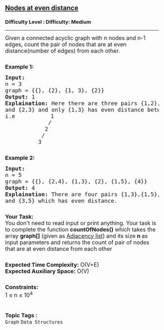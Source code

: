 <h2><a href="https://www.geeksforgeeks.org/problems/nodes-at-even-distance0532/1?page=1&difficulty=Medium&status=unsolved&sortBy=submissions">Nodes at even distance</a></h2><h3>Difficulty Level : Difficulty: Medium</h3><hr><div class="problems_problem_content__Xm_eO"><p><span style="font-size:18px">Given a connected acyclic graph with n&nbsp;nodes and n-1 edges, count the pair&nbsp;of nodes that are at even distance(number of edges) from each other.</span></p>

<p><br>
<span style="font-size:18px"><strong>Example 1:</strong></span></p>

<pre><span style="font-size:18px"><strong>Input:</strong>
n = 3
graph = {{}, {2}, {1, 3}, {2}}
<strong>Output:</strong> 1
<strong>Explaination:</strong> Here there are three pairs {1,2},{1,3}
and {2,3} and only {1,3} has even distance between them.
</span><span style="font-size:18px">i.e</span> <span style="font-size:18px">          1
             /
            2
           /
          3</span></pre>

<p><br>
<span style="font-size:18px"><strong>Example 2:</strong></span></p>

<pre><span style="font-size:18px"><strong>Input:</strong>
n = 5
graph = {{}, {2,4}, {1,3}, {2}, {1,5}, {4}}
<strong>Output:</strong> 4
<strong>Explaination:</strong> There are four pairs {1,3},{1,5},{2,4}
and {3,5} which has even distance.</span>
</pre>

<p><br>
<span style="font-size:18px"><strong>Your Task:</strong><br>
You don't need to read input or print anything. Your task is to complete the function&nbsp;<strong>countOfNodes()</strong>&nbsp;which takes the array <strong>graph[]</strong>&nbsp;(given as <a href="https://en.wikipedia.org/wiki/Adjacency_list#:~:text=In%20graph%20theory%20and%20computer,particular%20vertex%20in%20the%20graph.">Adjacency list</a>)&nbsp;</span><span style="font-size:18px">and its size <strong>n&nbsp;</strong>as input parameters&nbsp;and returns the count&nbsp;of&nbsp;pair of nodes that are at even distance from each other</span></p>

<p><br>
<span style="font-size:18px"><strong>Expected Time Complexity:</strong> O(V+E)<br>
<strong>Expected Auxiliary Space:</strong> O(V)</span></p>

<p><br>
<span style="font-size:18px"><strong>Constraints:</strong><br>
1 ≤ n&nbsp;≤ 10<sup>4</sup></span></p>
</div><br><p><span style=font-size:18px><strong>Topic Tags : </strong><br><code>Graph</code>&nbsp;<code>Data Structures</code>&nbsp;